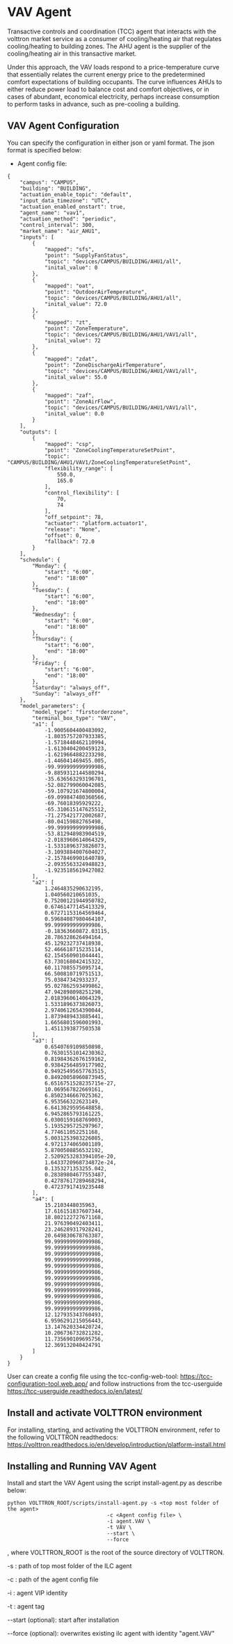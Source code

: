 # VAV Agent

Transactive controls and coordination (TCC) agent that interacts with the volttron market service
as a consumer of cooling/heating air that regulates cooling/heating to building zones. The AHU agent 
is the supplier of the cooling/heating air in this transactive market.

Under this approach, the VAV loads respond to a price-temperature curve that essentially
relates the current energy price to the predetermined comfort expectations of building occupants.
The curve influences AHUs to either reduce power load to balance cost and comfort objectives,
or in cases of abundant, economical electricity, perhaps increase consumption to perform tasks in advance,
such as pre-cooling a building.

## VAV Agent Configuration

You can specify the configuration in either json or yaml format. The json format is specified below:

* Agent config file:

````
{
    "campus": "CAMPUS", 
    "building": "BUILDING", 
    "actuation_enable_topic": "default", 
    "input_data_timezone": "UTC", 
    "actuation_enabled_onstart": true, 
    "agent_name": "vav1", 
    "actuation_method": "periodic", 
    "control_interval": 300, 
    "market_name": "air_AHU1", 
    "inputs": [
        {
            "mapped": "sfs", 
            "point": "SupplyFanStatus", 
            "topic": "devices/CAMPUS/BUILDING/AHU1/all", 
            "inital_value": 0
        }, 
        {
            "mapped": "oat", 
            "point": "OutdoorAirTemperature", 
            "topic": "devices/CAMPUS/BUILDING/AHU1/all", 
            "inital_value": 72.0
        }, 
        {
            "mapped": "zt", 
            "point": "ZoneTemperature", 
            "topic": "devices/CAMPUS/BUILDING/AHU1/VAV1/all", 
            "inital_value": 72
        }, 
        {
            "mapped": "zdat", 
            "point": "ZoneDischargeAirTemperature", 
            "topic": "devices/CAMPUS/BUILDING/AHU1/VAV1/all", 
            "inital_value": 55.0
        }, 
        {
            "mapped": "zaf", 
            "point": "ZoneAirFlow", 
            "topic": "devices/CAMPUS/BUILDING/AHU1/VAV1/all", 
            "inital_value": 0.0
        }
    ], 
    "outputs": [
        {
            "mapped": "csp", 
            "point": "ZoneCoolingTemperatureSetPoint", 
            "topic": "CAMPUS/BUILDING/AHU1/VAV1/ZoneCoolingTemperatureSetPoint", 
            "flexibility_range": [
                550.0, 
                165.0
            ], 
            "control_flexibility": [
                70, 
                74
            ], 
            "off_setpoint": 78, 
            "actuator": "platform.actuator1",
            "release": "None", 
            "offset": 0, 
            "fallback": 72.0
        }
    ], 
    "schedule": {
        "Monday": {
            "start": "6:00",
            "end": "18:00"
        },
        "Tuesday": {
            "start": "6:00",
            "end": "18:00"
        },
        "Wednesday": {
            "start": "6:00",
            "end": "18:00"
        },
        "Thursday": {
            "start": "6:00",
            "end": "18:00"
        },
        "Friday": {
            "start": "6:00",
            "end": "18:00"
        }, 
        "Saturday": "always_off", 
        "Sunday": "always_off"
    }, 
    "model_parameters": {
        "model_type": "firstorderzone", 
        "terminal_box_type": "VAV", 
        "a1": [
            -1.9005604400483092, 
            -1.8035757207933385, 
            -1.5718448462110994, 
            -1.6130404200459123, 
            -1.6219664882233298, 
            -1.446041469455.005, 
            -99.999999999999986, 
            -9.8859312144580294, 
            -35.636563293196701, 
            -52.082799060042085, 
            -59.107921674800004, 
            -69.099847480360566, 
            -69.76018395929222, 
            -65.310615147625512, 
            -71.275421772002687, 
            -80.04159882765498, 
            -99.999999999999986, 
            -53.812948983904519, 
            -2.0183960614064329, 
            -1.5331896373826073, 
            -3.1093884007604027, 
            -2.1578469901640789, 
            -2.0935563324948823, 
            -1.9235185619427082
        ], 
        "a2": [
            1.2464835290632195, 
            1.040560210651035, 
            0.75200121944950782, 
            0.67461477145413329, 
            0.67271153164569464, 
            0.59684087980464107, 
            99.999999999999986, 
            -0.18363660872.03115, 
            28.786328626494164, 
            45.129232737418938, 
            52.466618715235114, 
            62.154560901044441, 
            63.730168042415322, 
            60.117085575095714, 
            66.500810719751513, 
            75.03847342933237, 
            95.027862593499862, 
            47.942898098251298, 
            2.0183960614064329, 
            1.5331896373826073, 
            2.9740612654390044, 
            1.8739489433885441, 
            1.6656801596001993, 
            1.4511393877503538
        ], 
        "a3": [
            0.6540769109850898, 
            0.76301551014230362, 
            0.81984362676159162, 
            0.93842564859177902, 
            0.94925495657763515, 
            0.84920058960873945, 
            6.6516751528235715e-27, 
            10.069567822669161, 
            6.8502346667025362, 
            6.953566322623149, 
            6.6413029595648858, 
            6.9452865793161225, 
            6.0300159168769003, 
            5.1935295725297967, 
            4.774611052251168, 
            5.0031253983226085, 
            4.9721374065001189, 
            5.8700508856532192, 
            2.5209253283394105e-20, 
            1.6433720968734872e-24, 
            0.1353271353255.042, 
            0.28389804677553487, 
            0.42787617289468294, 
            0.47237917419235448
        ], 
        "a4": [
            15.2103448035963, 
            17.616151837607344, 
            18.802122727671168, 
            21.976390492403411, 
            23.246289317928241, 
            20.649830678763387, 
            99.999999999999986, 
            99.999999999999986, 
            99.999999999999986, 
            99.999999999999986, 
            99.999999999999986, 
            99.999999999999986, 
            99.999999999999986, 
            99.999999999999986, 
            99.999999999999986, 
            99.999999999999986, 
            99.999999999999986, 
            99.999999999999986, 
            12.127935343760493, 
            6.9596291215056443, 
            13.147620334420724, 
            10.206736732821282, 
            11.735690109695756, 
            12.369132040424791
        ]
    }
}
````
User can create a config file using the tcc-config-web-tool: https://tcc-configuration-tool.web.app/
and follow instructions from the tcc-userguide https://tcc-userguide.readthedocs.io/en/latest/

## Install and activate VOLTTRON environment
For installing, starting, and activating the VOLTTRON environment, refer to the following VOLTTRON readthedocs: 
https://volttron.readthedocs.io/en/develop/introduction/platform-install.html

## Installing and Running VAV Agent
Install and start the VAV Agent using the script install-agent.py as describe below:

```
python VOLTTRON_ROOT/scripts/install-agent.py -s <top most folder of the agent> 
                                -c <Agent config file> \
                                -i agent.VAV \
                                -t VAV \
                                --start \
                                --force
```
, where VOLTTRON_ROOT is the root of the source directory of VOLTTRON.

-s : path of top most folder of the ILC agent

-c : path of the agent config file

-i : agent VIP identity

-t : agent tag
 
--start (optional): start after installation

--force (optional): overwrites existing ilc agent with identity "agent.VAV" 


